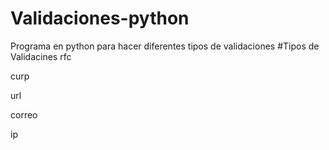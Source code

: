 # Validaciones-python
Programa en python para hacer diferentes tipos de validaciones
#Tipos de Validacines
rfc

curp

url

correo

ip
	
